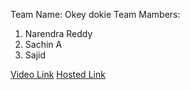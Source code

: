 Team Name: Okey dokie
Team Mambers:
1. Narendra Reddy
2. Sachin A
3. Sajid

<a href="https://drive.google.com/file/d/1PVcaOKDu0MGsjXdxs9EKcAPTwP1PVe19/view">Video Link</a>
<a href="https://codefury7-1.onrender.com/">Hosted Link</a>
